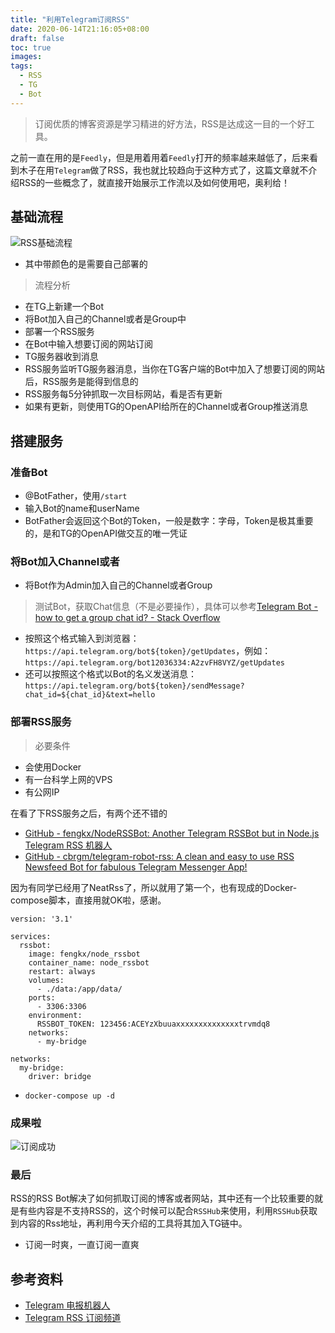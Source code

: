 ```yaml
---
title: "利用Telegram订阅RSS"
date: 2020-06-14T21:16:05+08:00
draft: false
toc: true
images:
tags:
  - RSS
  - TG
  - Bot
---
```



> 订阅优质的博客资源是学习精进的好方法，RSS是达成这一目的一个好工具。  

之前一直在用的是`Feedly`，但是用着用着`Feedly`打开的频率越来越低了，后来看到木子在用`Telegram`做了RSS，我也就比较趋向于这种方式了，这篇文章就不介绍RSS的一些概念了，就直接开始展示工作流以及如何使用吧，奥利给！

## 基础流程

![RSS基础流程](static.sailfishc.cn/uPic/6xQZHF.jpg)

- 其中带颜色的是需要自己部署的

> 流程分析  

- 在TG上新建一个Bot
- 将Bot加入自己的Channel或者是Group中
- 部署一个RSS服务
- 在Bot中输入想要订阅的网站订阅
- TG服务器收到消息
- RSS服务监听TG服务器消息，当你在TG客户端的Bot中加入了想要订阅的网站后，RSS服务是能得到信息的
- RSS服务每5分钟抓取一次目标网站，看是否有更新
- 如果有更新，则使用TG的OpenAPI给所在的Channel或者Group推送消息


## 搭建服务

### 准备Bot

- @BotFather，使用`/start`
- 输入Bot的name和userName
- BotFather会返回这个Bot的Token，一般是数字：字母，Token是极其重要的，是和TG的OpenAPI做交互的唯一凭证

### 将Bot加入Channel或者

- 将Bot作为Admin加入自己的Channel或者Group

> 测试Bot，获取Chat信息（不是必要操作），具体可以参考[Telegram Bot - how to get a group chat id? - Stack Overflow](https://stackoverflow.com/questions/32423837/telegram-bot-how-to-get-a-group-chat-id)  

- 按照这个格式输入到浏览器：`https://api.telegram.org/bot${token}/getUpdates`，例如：`https://api.telegram.org/bot12036334:A2zvFH8VYZ/getUpdates`
- 还可以按照这个格式以Bot的名义发送消息：`https://api.telegram.org/bot${token}/sendMessage?chat_id=${chat_id}&text=hello`

### 部署RSS服务

> 必要条件  

- 会使用Docker
- 有一台科学上网的VPS
- 有公网IP

在看了下RSS服务之后，有两个还不错的

- [GitHub - fengkx/NodeRSSBot: Another Telegram RSSBot  but in Node.js Telegram RSS 机器人](https://github.com/fengkx/NodeRSSBot)
- [GitHub - cbrgm/telegram-robot-rss: A clean and easy to use RSS Newsfeed Bot for fabulous Telegram Messenger App!](https://github.com/cbrgm/telegram-robot-rss)

因为有同学已经用了NeatRss了，所以就用了第一个，也有现成的Docker-compose脚本，直接用就OK啦，感谢。

```
version: '3.1'

services:
  rssbot:
    image: fengkx/node_rssbot
    container_name: node_rssbot
    restart: always
    volumes:
      - ./data:/app/data/
    ports:
      - 3306:3306
    environment:
      RSSBOT_TOKEN: 123456:ACEYzXbuuaxxxxxxxxxxxxxxtrvmdq8
    networks:
      - my-bridge

networks:
  my-bridge:
    driver: bridge
```

- `docker-compose up -d`

### 成果啦

![订阅成功](static.sailfishc.cn/uPic/41Lcvz.jpg)

### 最后

RSS的RSS Bot解决了如何抓取订阅的博客或者网站，其中还有一个比较重要的就是有些内容是不支持RSS的，这个时候可以配合`RSSHub`来使用，利用`RSSHub`获取到内容的Rss地址，再利用今天介绍的工具将其加入TG链中。

- 订阅一时爽，一直订阅一直爽

## 参考资料

- [Telegram 电报机器人](https://chanshiyu.com/#/post/108)
- [Telegram RSS 订阅频道](https://chanshiyu.com/#/post/111)